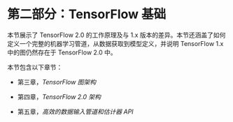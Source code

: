 # 第二部分：TensorFlow 基础

本节展示了 TensorFlow 2.0 的工作原理及与 1.x 版本的差异。本节还涵盖了如何定义一个完整的机器学习管道，从数据获取到模型定义，并说明 TensorFlow 1.x 中的图仍然存在于 TensorFlow 2.0 中。

本节包含以下章节：

+   第三章，*TensorFlow 图架构*

+   第四章，*TensorFlow 2.0 架构*

+   第五章，*高效的数据输入管道和估计器 API*
